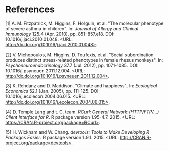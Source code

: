 # References


[1] A. M. Fitzpatrick, M. Higgins, F. Holguin, et al. "The
molecular phenotype of severe asthma in children". In: _Journal of
Allergy and Clinical Immunology_ 125.4 (Apr. 2010), pp.
851-857.e18. DOI: 10.1016/j.jaci.2010.01.048. <URL:
http://dx.doi.org/10.1016/j.jaci.2010.01.048>.

[2] V. Michopoulos, M. Higgins, D. Toufexis, et al. "Social
subordination produces distinct stress-related phenotypes in
female rhesus monkeys". In: _Psychoneuroendocrinology_ 37.7 (Jul.
2012), pp. 1071-1085. DOI: 10.1016/j.psyneuen.2011.12.004. <URL:
http://dx.doi.org/10.1016/j.psyneuen.2011.12.004>.

[3] K. Rehdanz and D. Maddison. "Climate and happiness". In:
_Ecological Economics_ 52.1 (Jan. 2005), pp. 111-125. DOI:
10.1016/j.ecolecon.2004.06.015. <URL:
http://dx.doi.org/10.1016/j.ecolecon.2004.06.015>.

[4] D. Temple Lang and t. C. team. _RCurl: General Network
(HTTP/FTP/...) Client Interface for R_. R package version
1.95-4.7. 2015. <URL: https://CRAN.R-project.org/package=RCurl>.

[5] H. Wickham and W. Chang. _devtools: Tools to Make Developing R
Packages Easier_. R package version 1.9.1. 2015. <URL:
http://CRAN.R-project.org/package=devtools>.
